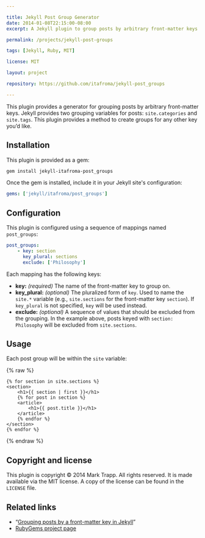 ```yaml
---

title: Jekyll Post Group Generator
date: 2014-01-08T22:15:00-08:00
excerpt: A Jekyll plugin to group posts by arbitrary front-matter keys.

permalink: /projects/jekyll-post-groups

tags: [Jekyll, Ruby, MIT]

license: MIT

layout: project

repository: https://github.com/itafroma/jekyll-post_groups

---
```

This plugin provides a generator for grouping posts by arbitrary front-matter keys. Jekyll provides two grouping variables for posts: `site.categories` and `site.tags`. This plugin provides a method to create groups for any other key you’d like.

## Installation

This plugin is provided as a gem:

```sh
gem install jekyll-itafroma-post_groups
```

Once the gem is installed, include it in your Jekyll site's configuration:

```yaml
gems: ['jekyll/itafroma/post_groups']
```

## Configuration

This plugin is configured using a sequence of mappings named `post_groups`:

```yaml
post_groups:
    - key: section
      key_plural: sections
      exclude: ['Philosophy']
```

Each mapping has the following keys:

* **key:** *(required)* The name of the front-matter key to group on.
* **key_plural:** *(optional)* The pluralized form of `key`. Used to name the `site.*` variable (e.g., `site.sections` for the front-matter key `section`). If `key_plural` is not specified, `key` will be used instead.
* **exclude:** *(optional)* A sequence of values that should be excluded from the grouping. In the example above, posts keyed with `section: Philosophy` will be excluded from `site.sections`.

## Usage

Each post group will be within the `site` variable:

{% raw %}
```liquid
{% for section in site.sections %}
<section>
    <h1>{{ section | first }}</h1>
    {% for post in section %}
    <article>
        <h1>{{ post.title }}</h1>
    </article>
    {% endfor %}
</section>
{% endfor %}
```
{% endraw %}

## Copyright and license

This plugin is copyright © 2014 Mark Trapp. All rights reserved. It is made available via the MIT license. A copy of the license can be found in the `LICENSE` file.

## Related links

* “[Grouping posts by a front-matter key in Jekyll][1]”
* [RubyGems project page][2]

[1]: http://marktrapp.com/blog/2014/01/06/group-posts-jekyll-front-matter "Grouping posts by a front-matter key in Jekyll"
[2]: https://rubygems.org/gems/jekyll-itafroma-post_groups "RubyGems project page"
